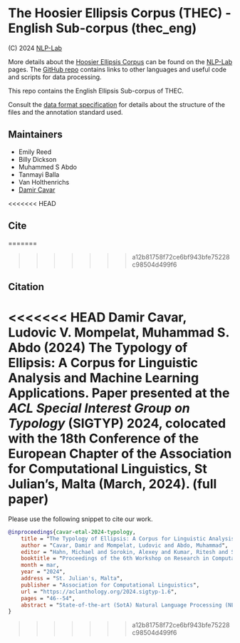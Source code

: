 # The Hoosier Ellipsis Corpus (THEC) - English Sub-corpus (thec_eng)

(C) 2024 [NLP-Lab]

More details about the [Hoosier Ellipsis Corpus] can be found on the [NLP-Lab] pages. The [GitHub repo](https://github.com/dcavar/hoosierellipsiscorpus) contains links to other languages and useful code and scripts for data processing.

This repo contains the English Ellipsis Sub-corpus of THEC.

Consult the [data format specification](https://nlp-lab.org/ellipsis/data_format) for details about the structure of the files and the annotation standard used.



## Maintainers

- Emily Reed
- Billy Dickson
- Muhammed S Abdo
- Tanmayi Balla
- Van Holthenrichs
- [Damir Cavar]

<<<<<<< HEAD


## Cite
=======
>>>>>>> a12b81758f72ce6bf943bfe75228c98504d499f6

## Citation

<<<<<<< HEAD
Damir Cavar, Ludovic V. Mompelat, Muhammad S. Abdo (2024) The Typology of Ellipsis: A Corpus for Linguistic Analysis and Machine Learning Applications. Paper presented at the *ACL Special Interest Group on Typology* (SIGTYP) 2024, colocated with the 18th Conference of the European Chapter of the Association for Computational Linguistics, St Julian’s, Malta (March, 2024). (full paper)
=======
Please use the following snippet to cite our work.

```bibtex
@inproceedings{cavar-etal-2024-typology,
    title = "The Typology of Ellipsis: A Corpus for Linguistic Analysis and Machine Learning Applications",
    author = "Cavar, Damir and Mompelat, Ludovic and Abdo, Muhammad",
    editor = "Hahn, Michael and Sorokin, Alexey and Kumar, Ritesh and Shcherbakov, Andreas and Otmakhova, Yulia and Yang, Jinrui and Serikov, Oleg and Rani, Priya and Ponti, Edoardo M. and Murado{\u{g}}lu, Saliha and Gao, Rena and Cotterell, Ryan and Vylomova, Ekaterina",
    booktitle = "Proceedings of the 6th Workshop on Research in Computational Linguistic Typology and Multilingual NLP",
    month = mar,
    year = "2024",
    address = "St. Julian's, Malta",
    publisher = "Association for Computational Linguistics",
    url = "https://aclanthology.org/2024.sigtyp-1.6",
    pages = "46--54",
    abstract = "State-of-the-art (SotA) Natural Language Processing (NLP) technology faces significant challenges with constructions that contain ellipses. Although theoretically well-documented and understood, there needs to be more sufficient cross-linguistic language resources to document, study, and ultimately engineer NLP solutions that can adequately provide analyses for ellipsis constructions. This article describes the typological data set on ellipsis that we created for currently seventeen languages. We demonstrate how SotA parsers based on a variety of syntactic frameworks fail to parse sentences with ellipsis, and in fact, probabilistic, neural, and Large Language Models (LLM) do so, too. We demonstrate experiments that focus on detecting sentences with ellipsis, predicting the position of elided elements, and predicting elided surface forms in the appropriate positions. We show that cross-linguistic variation of ellipsis-related phenomena has different consequences for the architecture of NLP systems.",
}
```
>>>>>>> a12b81758f72ce6bf943bfe75228c98504d499f6


[Damir Cavar]: http://damir.cavar.me/ "Damir Cavar"
[Hoosier Ellipsis Corpus]: https://nlp-lab.org/ellipsis/ "Hoosier Ellipsis Corpus"
[the Hoosier Ellipsis Corpus]: https://nlp-lab.org/ellipsis/ "the Hoosier Ellipsis Corpus"
[NLP-Lab]: https://nlp-lab.org/ "NLP-Lab"
